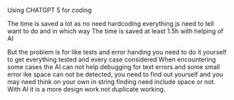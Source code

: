 Using CHATGPT 5 for coding 

The time is saved a lot as no need hardcoding everything js need to tell want to do and in which way
The time is saved at least 1.5h with helping of AI

But the problem is for like tests and error handing you need to do it yourself to get everything tested  and every case considered
When encountering some cases the AI can not help debugging for text errors and some small error ike space can not be detected, you need to find out yourself and you
may need think on your own in string finding need include space or not. With AI it  is a more design work not duplicate working.